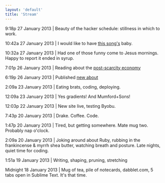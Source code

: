 ```yaml
--- 
layout: 'default'
title: 'Stream'
---
```


<p class="lead"><i class="icon-quote-left icon-large"></i>9:18p 27 January 2013 | Beauty of the hacker schedule: stillness in which to work.</p> 

10:42a 27 January 2013 | I would like to have [this song's](https://vevo.ly/qsBhIt) baby.

10:32a 27 January 2013 | Had one of those funny come to Jesus mornings. Happy to report it ended in syrup.

7:01p 26 January 2013 | Reading about the [post-scarcity economy](http://edge.org/response-detail/23860)

6:19p 26 January 2013 | Published [new about](http://gwenbell.com/pages/about)

2:09a 23 January 2013 | Eating brats, coding, deploying.

12:09a 23 January 2013 | Yes gradients! And Mumford+Sons!

12:03p 22 January 2013 | New site live, testing Byobu.

7:43p 20 January 2013 | Drake. Coffee. Code.

1:47p 20 January 2013 | Tired, but getting somewhere. Mate mug two. Probably nap o'clock.

2:09a 20 January 2013 | Joking around about Ruby, rubbing in the frankincense & myrrh shea butter, watching breath and posture. Late nights, quiet time for coding.

1:51a 19 January 2013 | Writing, shaping, pruning, stretching

Midnight 18 January 2013 | Mug of tea, pile of notecards, dabblet.com, 5 tabs open in Sublime Text. It's that time.
